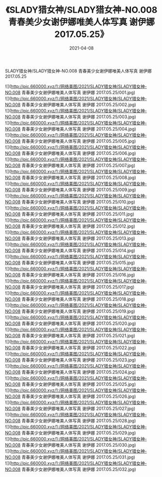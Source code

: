 ﻿---
layout: post
title:  《SLADY猎女神/SLADY猎女神-NO.008 青春美少女谢伊娜唯美人体写真 谢伊娜 2017.05.25》
date:   2021-04-08
img: http://pic.660000.xyz/1:/网络美图/2021/SLADY猎女神/SLADY猎女神-NO.008 青春美少女谢伊娜唯美人体写真 谢伊娜 2017.05.25/000.jpg
categories: [美女, 清纯, 唯美]
---

SLADY猎女神/SLADY猎女神-NO.008 青春美少女谢伊娜唯美人体写真 谢伊娜 2017.05.25

 ![](http://pic.660000.xyz/1:/网络美图/2021/SLADY猎女神/SLADY猎女神-NO.008 青春美少女谢伊娜唯美人体写真 谢伊娜 2017.05.25/001.jpg) <br>![](http://pic.660000.xyz/1:/网络美图/2021/SLADY猎女神/SLADY猎女神-NO.008 青春美少女谢伊娜唯美人体写真 谢伊娜 2017.05.25/002.jpg) <br>![](http://pic.660000.xyz/1:/网络美图/2021/SLADY猎女神/SLADY猎女神-NO.008 青春美少女谢伊娜唯美人体写真 谢伊娜 2017.05.25/003.jpg) <br>![](http://pic.660000.xyz/1:/网络美图/2021/SLADY猎女神/SLADY猎女神-NO.008 青春美少女谢伊娜唯美人体写真 谢伊娜 2017.05.25/004.jpg) <br>![](http://pic.660000.xyz/1:/网络美图/2021/SLADY猎女神/SLADY猎女神-NO.008 青春美少女谢伊娜唯美人体写真 谢伊娜 2017.05.25/005.jpg) <br>![](http://pic.660000.xyz/1:/网络美图/2021/SLADY猎女神/SLADY猎女神-NO.008 青春美少女谢伊娜唯美人体写真 谢伊娜 2017.05.25/006.jpg) <br>![](http://pic.660000.xyz/1:/网络美图/2021/SLADY猎女神/SLADY猎女神-NO.008 青春美少女谢伊娜唯美人体写真 谢伊娜 2017.05.25/007.jpg) <br>![](http://pic.660000.xyz/1:/网络美图/2021/SLADY猎女神/SLADY猎女神-NO.008 青春美少女谢伊娜唯美人体写真 谢伊娜 2017.05.25/008.jpg) <br>![](http://pic.660000.xyz/1:/网络美图/2021/SLADY猎女神/SLADY猎女神-NO.008 青春美少女谢伊娜唯美人体写真 谢伊娜 2017.05.25/009.jpg) <br>![](http://pic.660000.xyz/1:/网络美图/2021/SLADY猎女神/SLADY猎女神-NO.008 青春美少女谢伊娜唯美人体写真 谢伊娜 2017.05.25/010.jpg) <br>![](http://pic.660000.xyz/1:/网络美图/2021/SLADY猎女神/SLADY猎女神-NO.008 青春美少女谢伊娜唯美人体写真 谢伊娜 2017.05.25/011.jpg) <br>![](http://pic.660000.xyz/1:/网络美图/2021/SLADY猎女神/SLADY猎女神-NO.008 青春美少女谢伊娜唯美人体写真 谢伊娜 2017.05.25/012.jpg) <br>![](http://pic.660000.xyz/1:/网络美图/2021/SLADY猎女神/SLADY猎女神-NO.008 青春美少女谢伊娜唯美人体写真 谢伊娜 2017.05.25/013.jpg) <br>![](http://pic.660000.xyz/1:/网络美图/2021/SLADY猎女神/SLADY猎女神-NO.008 青春美少女谢伊娜唯美人体写真 谢伊娜 2017.05.25/014.jpg) <br>![](http://pic.660000.xyz/1:/网络美图/2021/SLADY猎女神/SLADY猎女神-NO.008 青春美少女谢伊娜唯美人体写真 谢伊娜 2017.05.25/015.jpg) <br>![](http://pic.660000.xyz/1:/网络美图/2021/SLADY猎女神/SLADY猎女神-NO.008 青春美少女谢伊娜唯美人体写真 谢伊娜 2017.05.25/016.jpg) <br>![](http://pic.660000.xyz/1:/网络美图/2021/SLADY猎女神/SLADY猎女神-NO.008 青春美少女谢伊娜唯美人体写真 谢伊娜 2017.05.25/017.jpg) <br>![](http://pic.660000.xyz/1:/网络美图/2021/SLADY猎女神/SLADY猎女神-NO.008 青春美少女谢伊娜唯美人体写真 谢伊娜 2017.05.25/018.jpg) <br>![](http://pic.660000.xyz/1:/网络美图/2021/SLADY猎女神/SLADY猎女神-NO.008 青春美少女谢伊娜唯美人体写真 谢伊娜 2017.05.25/019.jpg) <br>![](http://pic.660000.xyz/1:/网络美图/2021/SLADY猎女神/SLADY猎女神-NO.008 青春美少女谢伊娜唯美人体写真 谢伊娜 2017.05.25/020.jpg) <br>![](http://pic.660000.xyz/1:/网络美图/2021/SLADY猎女神/SLADY猎女神-NO.008 青春美少女谢伊娜唯美人体写真 谢伊娜 2017.05.25/021.jpg) <br>![](http://pic.660000.xyz/1:/网络美图/2021/SLADY猎女神/SLADY猎女神-NO.008 青春美少女谢伊娜唯美人体写真 谢伊娜 2017.05.25/022.jpg) <br>![](http://pic.660000.xyz/1:/网络美图/2021/SLADY猎女神/SLADY猎女神-NO.008 青春美少女谢伊娜唯美人体写真 谢伊娜 2017.05.25/023.jpg) <br>![](http://pic.660000.xyz/1:/网络美图/2021/SLADY猎女神/SLADY猎女神-NO.008 青春美少女谢伊娜唯美人体写真 谢伊娜 2017.05.25/024.jpg) <br>![](http://pic.660000.xyz/1:/网络美图/2021/SLADY猎女神/SLADY猎女神-NO.008 青春美少女谢伊娜唯美人体写真 谢伊娜 2017.05.25/025.jpg) <br>![](http://pic.660000.xyz/1:/网络美图/2021/SLADY猎女神/SLADY猎女神-NO.008 青春美少女谢伊娜唯美人体写真 谢伊娜 2017.05.25/026.jpg) <br>![](http://pic.660000.xyz/1:/网络美图/2021/SLADY猎女神/SLADY猎女神-NO.008 青春美少女谢伊娜唯美人体写真 谢伊娜 2017.05.25/027.jpg) <br>![](http://pic.660000.xyz/1:/网络美图/2021/SLADY猎女神/SLADY猎女神-NO.008 青春美少女谢伊娜唯美人体写真 谢伊娜 2017.05.25/028.jpg) <br>![](http://pic.660000.xyz/1:/网络美图/2021/SLADY猎女神/SLADY猎女神-NO.008 青春美少女谢伊娜唯美人体写真 谢伊娜 2017.05.25/029.jpg) <br>![](http://pic.660000.xyz/1:/网络美图/2021/SLADY猎女神/SLADY猎女神-NO.008 青春美少女谢伊娜唯美人体写真 谢伊娜 2017.05.25/030.jpg) <br>![](http://pic.660000.xyz/1:/网络美图/2021/SLADY猎女神/SLADY猎女神-NO.008 青春美少女谢伊娜唯美人体写真 谢伊娜 2017.05.25/031.jpg) <br>![](http://pic.660000.xyz/1:/网络美图/2021/SLADY猎女神/SLADY猎女神-NO.008 青春美少女谢伊娜唯美人体写真 谢伊娜 2017.05.25/032.jpg) <br>